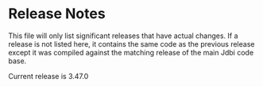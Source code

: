 # Release Notes

This file will only list significant releases that have actual
changes. If a release is not listed here, it contains the same code as
the previous release except it was compiled against the matching
release of the main Jdbi code base.

Current release is 3.47.0
